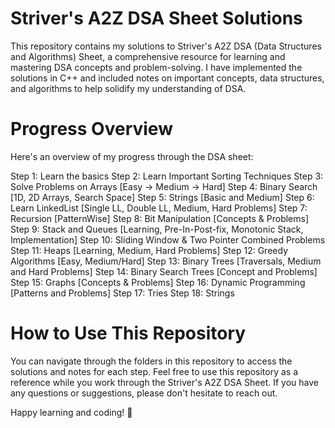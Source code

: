 
# Striver's A2Z DSA Sheet Solutions
This repository contains my solutions to Striver's A2Z DSA (Data Structures and Algorithms) Sheet, a comprehensive resource for learning and mastering DSA concepts and problem-solving. I have implemented the solutions in C++ and included notes on important concepts, data structures, and algorithms to help solidify my understanding of DSA.

# Progress Overview
Here's an overview of my progress through the DSA sheet:

Step 1: Learn the basics
Step 2: Learn Important Sorting Techniques
Step 3: Solve Problems on Arrays [Easy -> Medium -> Hard]
Step 4: Binary Search [1D, 2D Arrays, Search Space]
Step 5: Strings [Basic and Medium]
Step 6: Learn LinkedList [Single LL, Double LL, Medium, Hard Problems]
Step 7: Recursion [PatternWise]
Step 8: Bit Manipulation [Concepts & Problems]
Step 9: Stack and Queues [Learning, Pre-In-Post-fix, Monotonic Stack, Implementation]
Step 10: Sliding Window & Two Pointer Combined Problems
Step 11: Heaps [Learning, Medium, Hard Problems]
Step 12: Greedy Algorithms [Easy, Medium/Hard]
Step 13: Binary Trees [Traversals, Medium and Hard Problems]
Step 14: Binary Search Trees [Concept and Problems]
Step 15: Graphs [Concepts & Problems]
Step 16: Dynamic Programming [Patterns and Problems]
Step 17: Tries
Step 18: Strings

# How to Use This Repository
You can navigate through the folders in this repository to access the solutions and notes for each step. Feel free to use this repository as a reference while you work through the Striver's A2Z DSA Sheet. If you have any questions or suggestions, please don't hesitate to reach out.

Happy learning and coding! 🚀
